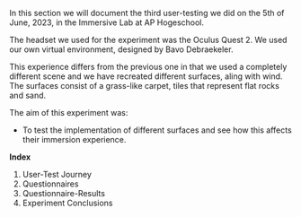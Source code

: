 In this section we will document the third user-testing we did on the 5th of June, 2023, in the Immersive Lab at AP Hogeschool. 

The headset we used for the experiment was the Oculus Quest 2. We used our own virtual environment, designed by Bavo Debraekeler.

This experience differs from the previous one in that we used a completely different scene and we have recreated different surfaces, aling with wind. The surfaces consist of a grass-like carpet, tiles that represent flat rocks and sand.  

The aim of this experiment was:  
- To test the implementation of different surfaces and see how this affects their immersion experience.

**Index**
1. User-Test Journey
2. Questionnaires
3. Questionnaire-Results
4. Experiment Conclusions